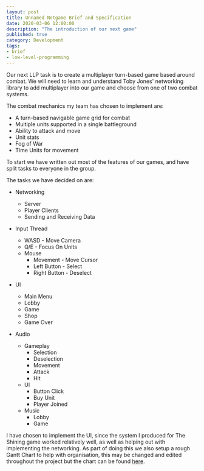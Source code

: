 ```yaml
---
layout: post
title: Unnamed Netgame Brief and Specification
date: 2020-03-06 12:00:00
description: "The introduction of our next game"
published: true
category: Development
tags: 
- brief
- low-level-programming
---
```


Our next LLP task is to create a multiplayer turn-based game based around combat. We will need to learn and understand Toby Jones' networking library to add multiplayer into our game and choose from one of two combat systems.

The combat mechanics my team has chosen to implement are:
* A turn-based navigable game grid for combat
* Multiple units supported in a single battleground
* Ability to attack and move
* Unit stats
* Fog of War
* Time Units for movement

To start we have written out most of the features of our games, and have split tasks to everyone in the group.

The tasks we have decided on are:
* Networking
    * Server
    * Player Clients
    * Sending and Receiving Data

* Input Thread
    * WASD - Move Camera
    * Q/E - Focus On Units
    * Mouse
        * Movement - Move Cursor
        * Left Button - Select
        * Right Button - Deselect

* UI
    * Main Menu
    * Lobby
    * Game
    * Shop
    * Game Over

* Audio
    * Gameplay
        * Selection
        * Deselection
        * Movement
        * Attack
        * Hit
    * UI
        * Button Click
        * Buy Unit
        * Player Joined
    * Music
        * Lobby
        * Game


I have chosen to implement the UI, since the system I produced for The Shining game worked relatively well, as well as helping out with implementing the networking.
As part of doing this we also setup a rough Gantt Chart to help with organisation, this may be changed and edited throughout the project but the chart can be found [here](https://drive.google.com/open?id=18VZzGtfM6ZTfRlB2URYV_aA3V62cPB4l).
